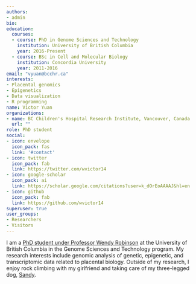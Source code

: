 ```yaml
---
authors:
- admin
bio: 
education:
  courses:
  - course: PhD in Genome Sciences and Technology
    institution: University of British Columbia
    year: 2016-Present
  - course: BSc in Cell and Molecular Biology
    institution: Concordia University
    year: 2011-2016
email: "vyuan@bcchr.ca"
interests:
- Placental genomics
- Epigenetics
- Data visualization
- R programming
name: Victor Yuan
organizations:
- name: BC Children's Hospital Research Institute, Vancouver, Canada
  url: ""
role: PhD student
social:
- icon: envelope
  icon_pack: fas
  link: '#contact'
- icon: twitter
  icon_pack: fab
  link: https://twitter.com/wvictor14
- icon: google-scholar
  icon_pack: ai
  link: https://scholar.google.com/citations?user=k_dOrEoAAAAJ&hl=en
- icon: github
  icon_pack: fab
  link: https://github.com/wvictor14
superuser: true
user_groups:
- Researchers
- Visitors
---
```


I am a [PhD student under Professor Wendy Robinson](https://robinsonresearch.ca/) at the University of British Columbia in the Genome Sciences and Technology program. My research interests include genomic analysis of genetic, epigenetic, and transcriptomic data related to placental biology. Outside of my research, I enjoy rock climbing with my girlfriend and taking care of my three-legged dog, [Sandy](blank). 
